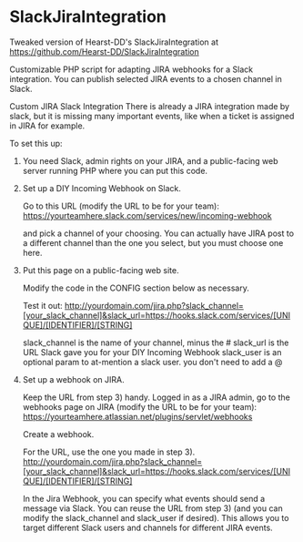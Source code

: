 # SlackJiraIntegration

Tweaked version of Hearst-DD's SlackJiraIntegration at https://github.com/Hearst-DD/SlackJiraIntegration

Customizable PHP script for adapting JIRA webhooks for a Slack integration. You can publish selected JIRA events to a chosen channel in Slack.


Custom JIRA Slack Integration
There is already a JIRA integration made by slack, but it is missing many important events, like when a ticket is assigned in JIRA for example.

To set this up:

1) You need Slack, admin rights on your JIRA, and a public-facing web server running PHP where you can put this code.


2) Set up a DIY Incoming Webhook on Slack. 

	Go to this URL (modify the URL to be for your team): https://yourteamhere.slack.com/services/new/incoming-webhook

	and pick a channel of your choosing. You can actually have JIRA post to a different channel than the one you select, but you must choose one here.


3) Put this page on a public-facing web site.
	
	Modify the code in the CONFIG section below as necessary. 

	Test it out:  http://yourdomain.com/jira.php?slack_channel=[your_slack_channel]&slack_url=https://hooks.slack.com/services/[UNIQUE]/[IDENTIFIER]/[STRING]

	slack_channel is the name of your channel, minus the #
	slack_url is the URL Slack gave you for your DIY Incoming Webhook
	slack_user is an optional param to at-mention a slack user. you don't need to add a @


4) Set up a webhook on JIRA. 

	Keep the URL from step 3) handy. Logged in as a JIRA admin, go to the webhooks page on JIRA (modify the URL to be for your team): https://yourteamhere.atlassian.net/plugins/servlet/webhooks

	Create a webhook.

	For the URL, use the one you made in step 3). http://yourdomain.com/jira.php?slack_channel=[your_slack_channel]&slack_url=https://hooks.slack.com/services/[UNIQUE]/[IDENTIFIER]/[STRING]

	In the Jira Webhook, you can specify what events should send a message via Slack. You can reuse the URL from step 3)  (and you can modify the slack_channel and slack_user if desired). 
	This allows you to target different Slack users and channels for different JIRA events. 


